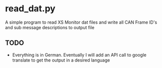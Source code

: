 # read_dat.py

A simple program to read XS Monitor dat files and write all CAN Frame ID's and sub message descriptions to output file

## TODO
* Everything is in German. Eventually I will add an API call to google translate to get the output in a desired language

